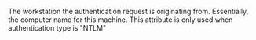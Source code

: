 The workstation the authentication request is originating from. Essentially, the computer name for this machine. This attribute is only used when authentication type is "NTLM"